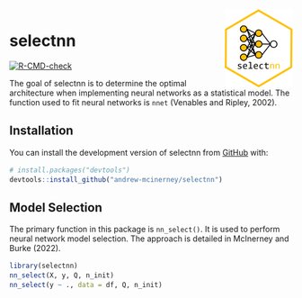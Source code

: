 
<!-- README.md is generated from README.Rmd. Please edit that file -->

<img src="man/figures/logo.png" align="right" height="139" />

# selectnn

<!-- badges: start -->

[![R-CMD-check](https://github.com/andrew-mcinerney/selectnn/workflows/R-CMD-check/badge.svg)](https://github.com/andrew-mcinerney/selectnn/actions)
<!-- badges: end -->

The goal of selectnn is to determine the optimal architecture when
implementing neural networks as a statistical model. The function used
to fit neural networks is `nnet` (Venables and Ripley, 2002).

## Installation

You can install the development version of selectnn from
[GitHub](https://github.com/) with:

``` r
# install.packages("devtools")
devtools::install_github("andrew-mcinerney/selectnn")
```

## Model Selection

The primary function in this package is `nn_select()`. It is used to
perform neural network model selection. The approach is detailed in
McInerney and Burke (2022).

``` r
library(selectnn)
nn_select(X, y, Q, n_init)
nn_select(y ~ ., data = df, Q, n_init)
```
